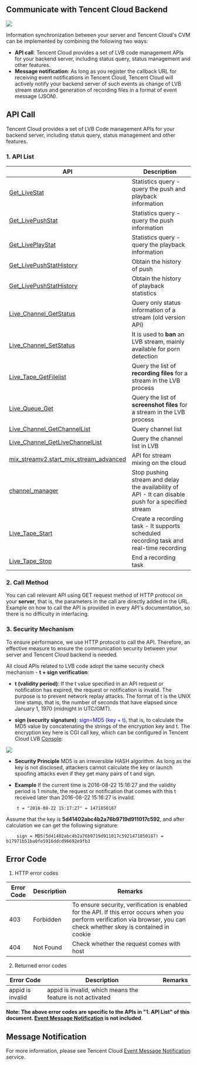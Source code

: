 ## Communicate with Tencent Cloud Backend
![](//mc.qcloudimg.com/static/img/bb38ba7d007910df41b2775a63c6e0d3/image.png)

Information synchronization between your server and Tencent Cloud's CVM can be implemented by combining the following two ways:
- **API call**: Tencent Cloud provides a set of LVB code management APIs for your backend server, including status query, status management and other features.
- **Message notification**: As long as you register the callback URL for receiving event notifications in Tencent Cloud, Tencent Cloud will actively notify your backend server of such events as change of LVB stream status and generation of recording files in a format of event message (JSON).


## API Call
Tencent Cloud provides a set of LVB Code management APIs for your backend server, including status query, status management and other features.

### 1. API List

| API                                | Description                                                   |
|---------------------------------|--------------------------------------------------------------|
| [Get_LiveStat](https://www.qcloud.com/doc/api/258/6110) | Statistics query - query the push and playback information |
| [Get_LivePushStat](https://www.qcloud.com/doc/api/258/6110) | Statistics query - query the push information |
| [Get_LivePlayStat](https://www.qcloud.com/doc/api/258/6110) | Statistics query - query the playback information |
| [Get_LivePushStatHistory](https://www.qcloud.com/document/product/267/9579) | Obtain the history of push |
| [Get_LivePushStatHistory](https://www.qcloud.com/document/product/267/9580) | Obtain the history of playback statistics |
| [Live_Channel_GetStatus](https://www.qcloud.com/doc/api/258/5958) | Query only status information of a stream (old version API) | 
| [Live_Channel_SetStatus](https://www.qcloud.com/doc/api/258/5959) | It is used to **ban** an LVB stream, mainly available for porn detection | 
| [Live_Tape_GetFilelist](https://www.qcloud.com/doc/api/258/5960) | Query the list of **recording files** for a stream in the LVB process | 
| [Live_Queue_Get](https://www.qcloud.com/doc/api/258/5961) | Query the list of **screenshot files** for a stream in the LVB process |
| [Live_Channel_GetChannelList](https://www.qcloud.com/document/product/267/7997) | Query channel list |
| [Live_Channel_GetLiveChannelList](https://www.qcloud.com/document/product/267/8862) | Query the channel list in LVB |
| [mix_streamv2.start_mix_stream_advanced](https://www.qcloud.com/document/product/267/8832) | API for stream mixing on the cloud |
| [channel_manager](https://www.qcloud.com/document/product/267/9500) | Stop pushing stream and delay the availability of API - It can disable push for a specified stream |
| [Live_Tape_Start](https://www.qcloud.com/document/product/267/9567) | Create a recording task - It supports scheduled recording task and real-time recording |
| [Live_Tape_Stop](https://www.qcloud.com/document/product/267/9568) | End a recording task |

### 2. Call Method

You can call relevant API using GET request method of HTTP protocol on your **server**, that is, the parameters in the call are directly added in the URL. Example on how to call the API is provided in every API's documentation, so there is no difficulty in interfacing.

### 3. Security Mechanism
To ensure performance, we use HTTP protocol to call the API. Therefore, an effective measure to ensure the communication security between your server and Tencent Cloud backend is needed.

All cloud APIs related to LVB code adopt the same security check mechanism - **t + sign verification**:
- **t (validity period)**: If the t value specified in an API request or notification has expired, the request or notification is invalid. The purpose is to prevent network replay attacks. The format of t is the UNIX time stamp, that is, the number of seconds that have elapsed since January 1, 1970 (midnight in UTC/GMT).

- **sign (security signature)**: <font color='blue'>sign=MD5 (key + t)</font>, that is, to calculate the MD5 value by concatenating the strings of the encryption key and t. The encryption key here is CGI call key, which can be configured in Tencent Cloud LVB [Console](https://console.qcloud.com/live/livecodemanage):

![](//mc.qcloudimg.com/static/img/e5034b47cead66be46b1f81a1fea8274/image.png)

- **Security Principle**
MD5 is an irreversible HASH algorithm. As long as the key is not disclosed, attackers cannot calculate the key or launch spoofing attacks even if they get many pairs of t and sign.

- **Example**
   If the current time is 2016-08-22 15:16:27 and the validity period is 1 minute, the request or notification that comes with this t received later than 2016-08-22 15:16:27 is invalid.
```
	t = "2016-08-22 15:17:27" = 1471850187
```
   Assume that the key is **5d41402abc4b2a76b9719d911017c592**, and after calculation we can get the following signature:
```
	sign = MD5(5d41402abc4b2a76b9719d911017c5921471850187) = b17971b51ba0fe5916ddcd96692e9fb3
```

## Error Code
1. HTTP error codes 

| Error Code | Description | Remarks |
|---------|---------|---------|
| 403 | Forbidden | To ensure security, verification is enabled for the API. If this error occurs when you perform verification via browser, you can check whether skey is contained in cookie |
| 404 | Not Found | Check whether the request comes with host |

2. Returned error codes

| Error Code | Description | Remarks |
|---------|---------|---------|
| appid is invalid | appid is invalid, which means the feature is not activated ||

**Note: The above error codes are specific to the APIs in "1. API List" of this document. [Event Message Notification](https://www.qcloud.com/document/product/267/5957) is not included**.

## Message Notification
For more information, please see Tencent Cloud [Event Message Notification](https://www.qcloud.com/document/product/267/5957) service. 

